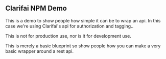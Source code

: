 ## Clarifai NPM Demo

This is a demo to show people how simple it can be to wrap an api. In this case
we're using Clarifai's api for authorization and tagging..

This is not for production use, nor is it for development use.

This is merely a basic blueprint so show people how you can make a very basic
wrapper around a rest api.

